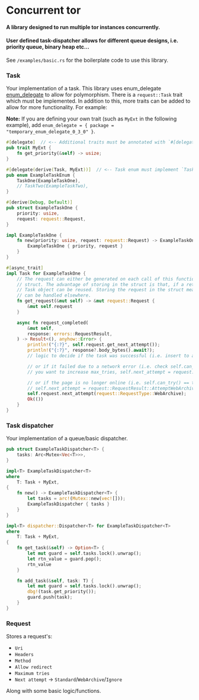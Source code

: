 # Concurrent tor

#### A library designed to run multiple tor instances concurrently.

#### User defined task-dispatcher allows for different queue designs, i.e. priority queue, binary heap etc...

See `/examples/basic.rs` for the boilerplate code to use this library.

### Task
Your implementation of a task. This library uses enum_delegate [enum_delegate](https://crates.io/crates/enum_delegate)
to allow for polymorphism. There is a `request::Task` trait which must be implemented. In addition to this, more traits
can be added to allow for more functionality. For example:

**Note:** If you are defining your own trait (such as `MyExt` in the following example), add 
`enum_delegate = { package = "temporary_enum_delegate_0_3_0" }`.

```rust
#[delegate]  // <-- Additional traits must be annotated with `#[delegate]`
pub trait MyExt {
    fn get_priority(&self) -> usize;
}

#[delegate(derive(Task, MyExt))]  // <-- Task enum must implement `Task`
pub enum ExampleTaskEnum {
    TaskOne(ExampleTaskOne),
    // TaskTwo(ExampleTaskTwo),
}

#[derive(Debug, Default)]
pub struct ExampleTaskOne {
    priority: usize,
    request: request::Request,
}

impl ExampleTaskOne {
    fn new(priority: usize, request: request::Request) -> ExampleTaskOne {
        ExampleTaskOne { priority, request }
    }
}

#[async_trait]
impl Task for ExampleTaskOne {
    // The request can either be generated on each call of this function, or it can be stored in the
    // struct. The advantage of storing in the struct is that, if a retry is necessary, the original
    // Task object can be reused. Storing the request in the struct means errors (i.e. uri parsing)
    // can be handled elsewhere.
    fn get_request(&mut self) -> &mut request::Request {
        &mut self.request
    }

    async fn request_completed(
        &mut self,
        response: errors::RequestResult,
    ) -> Result<(), anyhow::Error> {
        println!("{:?}", self.request.get_next_attempt());
        println!("{:?}", response?.body_bytes().await?);
        // logic to decide if the task was successful (i.e. insert to a database)

        // or if it failed due to a network error (i.e. check self.can_try() == true, if no, maybe
        // you want to increase max_tries, self.next_attempt = request::RequestResult::Retry)

        // or if the page is no longer online (i.e. self.can_try() == true ... ,
        // self.next_attempt = request::RequestResult::AttemptWebArchive)
        self.request.next_attempt(request::RequestType::WebArchive);
        Ok(())
    }
}
```

### Task dispatcher
Your implementation of a queue/basic dispatcher.
```rust
pub struct ExampleTaskDispatcher<T> {
    tasks: Arc<Mutex<Vec<T>>>,
}

impl<T> ExampleTaskDispatcher<T>
where
    T: Task + MyExt,
{
    fn new() -> ExampleTaskDispatcher<T> {
        let tasks = arc!(Mutex::new(vec![]));
        ExampleTaskDispatcher { tasks }
    }
}

impl<T> dispatcher::Dispatcher<T> for ExampleTaskDispatcher<T>
where
    T: Task + MyExt,
{
    fn get_task(&self) -> Option<T> {
        let mut guard = self.tasks.lock().unwrap();
        let rtn_value = guard.pop();
        rtn_value
    }

    fn add_task(&self, task: T) {
        let mut guard = self.tasks.lock().unwrap();
        dbg!(task.get_priority());
        guard.push(task);
    }
}
```

### Request
Stores a request's:
 - `Uri`
 - `Headers`
 - `Method`
 - `Allow redirect`
 - `Maximum tries`
 - `Next attempt` -> `Standard`/`WebArchive`/`Ignore`

Along with some basic logic/functions.
